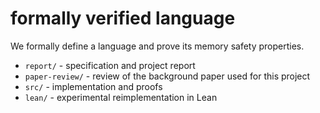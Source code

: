 # formally verified language

We formally define a language and prove its memory safety properties.

- `report/` - specification and project report
- `paper-review/` - review of the background paper used for this project
- `src/` - implementation and proofs
- `lean/` - experimental reimplementation in Lean
